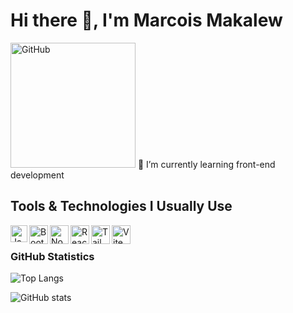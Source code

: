 # Hi there 👋, I'm Marcois Makalew
<img height="200em" src="https://i.giphy.com/SggILpMXO7Xt6.webp" alt="GitHub"/>
🌱 I’m currently learning front-end development

## Tools & Technologies I Usually Use

<a href="#"><img align="left" alt="JavaScript" title="JavaScript" width="27px" src="https://upload.wikimedia.org/wikipedia/commons/9/99/Unofficial_JavaScript_logo_2.svg" /></a>
<a href="https://getbootstrap.com/"><img align="left" alt="Bootstrap" title="Bootstrap" width="30px" src="https://getbootstrap.com/docs/5.0/assets/brand/bootstrap-logo.svg" /></a>
<a href="https://nodejs.org/"><img align="left" alt="NodeJS" title="NodeJS" width="30px" src="https://www.svgrepo.com/show/303658/nodejs-1-logo.svg" /></a>
<a href="https://reactjs.org/"><img align="left" alt="React" title="React" width="30px" src="https://cdn.worldvectorlogo.com/logos/react-2.svg" /></a>
<a href="https://tailwindcss.com/"><img align="left" alt="Tailwindcss" title="Tailwindcss" width="30px" src="https://www.svgrepo.com/show/374118/tailwind.svg" /></a>
<a href="https://vite.dev/"><img align="left" alt="Vite" title="Vite" width="30px" src="https://www.svgrepo.com/show/374167/vite.svg" /></a>
<br/>

### GitHub Statistics
  
  ![Top Langs](https://github-readme-stats.vercel.app/api/top-langs/?username=Markod1r&layout=compact&theme=radical)  

  ![GitHub stats](https://github-readme-stats.vercel.app/api?username=Markod1r&show_icons=true&theme=radical)  
